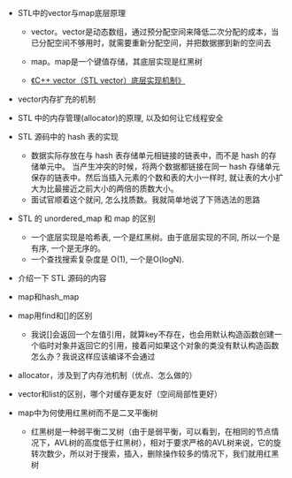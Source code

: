 - STL中的vector与map底层原理
    - vector。vector是动态数组，通过预分配空间来降低二次分配的成本，当已分配空间不够用时，就需要重新分配空间，并把数据挪到新的空间去
    - map。map是一个键值存储，其底层实现是红黑树
  
    - [《C++ vector（STL vector）底层实现机制》](http://c.biancheng.net/view/6901.html)

- vector内存扩充的机制

- STL 中的内存管理(allocator)的原理, 以及如何让它线程安全
  
- STL 源码中的 hash 表的实现
    - 数据实际存放在与 hash 表存储单元相链接的链表中，而不是 hash 的存储单元中。 当产生冲突的时候，将两个数据都链接在同一 hash 存储单元保存的链表中。然后当插入元素的个数和表的大小一样时, 就让表的大小扩大为比最接近之前大小的两倍的质数大小。
    - 面试官顺着这个就问, 怎么找质数。我就简单地说了下筛选法的思路

- STL 的 unordered_map 和 map 的区别
    - 一个底层实现是哈希表, 一个是红黑树。由于底层实现的不同, 所以一个是有序, 一个是无序的。
    - 一个查找搜索复杂度是 O(1), 一个是O(logN).

- 介绍一下 STL 源码的内容

- map和hash_map

- map用find和[]的区别
  - 我说[]会返回一个左值引用，就算key不存在，也会用默认构造函数创建一个临时对象并返回它的引用，接着问如果这个对象的类没有默认构造函数怎么办？我说这样应该编译不会通过

- allocator，涉及到了内存池机制（优点、怎么做的）

- vector和list的区别，哪个对缓存更友好（空间局部性更好）

- map中为何使用红黑树而不是二叉平衡树
    - 红黑树是一种弱平衡二叉树（由于是弱平衡，可以看到，在相同的节点情况下，AVL树的高度低于红黑树），相对于要求严格的AVL树来说，它的旋转次数少，所以对于搜索，插入，删除操作较多的情况下，我们就用红黑树